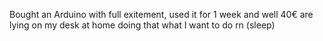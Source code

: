 Bought an Arduino with full exitement, used it for 1 week and well 40€ are lying on my desk at home doing that what I want to do rn (sleep)
